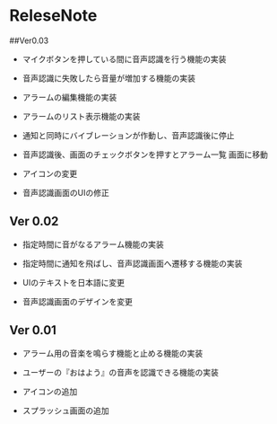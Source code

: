 # ReleseNote
##Ver0.03
* マイクボタンを押している間に音声認識を行う機能の実装

* 音声認識に失敗したら音量が増加する機能の実装

* アラームの編集機能の実装

* アラームのリスト表示機能の実装

* 通知と同時にバイブレーションが作動し、音声認識後に停止

* 音声認識後、画面のチェックボタンを押すとアラーム一覧
画面に移動

* アイコンの変更

* 音声認識画面のUIの修正

## Ver 0.02 
* 指定時間に音がなるアラーム機能の実装  

* 指定時間に通知を飛ばし、音声認識画面へ遷移する機能の実装  

* UIのテキストを日本語に変更 

* 音声認識画面のデザインを変更 

## Ver 0.01
* アラーム用の音楽を鳴らす機能と止める機能の実装

* ユーザーの『おはよう』の音声を認識できる機能の実装

* アイコンの追加

* スプラッシュ画面の追加

